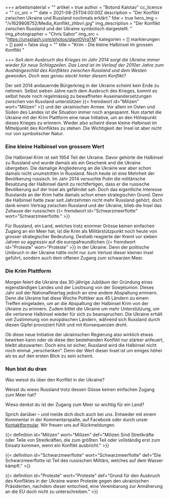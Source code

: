 +++
arbeitsmaterial = ""
artikel = true
author = "Botond Kalotav"
cc_licence = ""
cc_src = ""
date = 2021-08-25T04:00:00Z
description = "Der Konflikt zwischen Ukraine und Russland nochmals erklärt."
fdw = true
hero_img = "/v1629808752/Media_Konflikt_zhbvri.jpg"
img_description = "Der Konflikt zwischen Russland und der Ukraine symbolisch dargestellt. "
img_photographer = "Chris Sabor"
img_src = "https://unsplash.com/photos/qlaot0VrqTM"
kategorien = []
markierungen = []
paid = false
slug = ""
title = "Krim - Die kleine Halbinsel im grossen Konflikt "

+++
_Seit dem Ausbruch des Krieges im Jahr 2014 sorgt die Ukraine immer wieder für neue Schlagzeilen. Das Land ist im Verlauf der 2010er Jahre zum Aushängeschild des Konfliktes zwischen Russland und dem Westen geworden. Doch was genau steckt hinter diesem Konflikt?_

Der seit 2014 andauernde Bürgerkrieg in der Ukraine scheint kein Ende zu nehmen. Selbst sieben Jahre nach dem Ausbruch des Krieges, kommt es selbst heute noch regelmässig zu bewaffneten Auseinandersetzungen zwischen von Russland unterstützen {{< fremdwort id="Milizen" wort="Milizen" >}} und der ukrainischen Armee. Vor allem im Osten und Süden des Landes ist die Situation immer noch angespannt. Nun startet die Ukraine mit der Krim Plattform eine neue Initiative, um an den Höhepunkt dieses Krieges zu erinnern. Wieder also scheint diese kleine Halbinsel im Mittelpunkt des Konfliktes zu stehen. Die Wichtigkeit der Insel ist aber nicht nur von symbolischer Natur.

### Eine kleine Halbinsel von grossem Wert

Die Halbinsel Krim ist seit 1954 Teil der Ukraine. Davor gehörte die Halbinsel zu Russland und wurde damals als ein Geschenk and die Ukraine übergeben. Die damalige Angliederung an die Ukraine war aber schon damals nicht unumstritten in Russland. Noch heute ist eine Mehrheit der Bevölkerung russisch. Im Jahr 2014 versuchte Putin die militärische Besatzung der Halbinsel damit zu rechtfertigen, dass er die russische Bevölkerung auf der Insel als gefährdet sah. Doch das eigentliche Interesse Russlands an der Krim hatte damals schon einen strategischen Grund. Denn die Halbinsel hatte zwar seit Jahrzehnten nicht mehr Russland gehört, doch dank einem Vertrag zwischen Russland und der Ukraine, blieb die Insel das Zuhause der russischen {{< fremdwort id="Schwarzmeerflotte" wort="Schwarzmeerflotte." >}}

Für Russland, ein Land, welches trotz enormer Grösse keinen einfachen Zugang an ein Meer hat, ist die Krim als Militärstützpunkt noch heute von grosser strategischer Bedeutung. Deshalb reagierte der Kreml vor sieben Jahren so aggressiv auf die europafreundlichen {{< fremdwort id="Proteste" wort="Proteste" >}} in der Ukraine. Denn der politische Umbruch in der Ukraine hätte nicht nur zum Verlust dieser kleinen Insel geführt, sondern auch dem offenen Zugang zum schwarzen Meer.

### Die Krim Plattform

Morgen feiert die Ukraine das 30-jährige Jubiläum der Gründung eines eigenständigen Landes und der Loslösung von der Sowjetunion. Dieses Jahr soll der Nationalfeiertag jedoch an eine andere Abspaltung erinnern. Denn die Ukraine hat diese Woche Politiker aus 45 Ländern zu einem Treffen eingeladen, um an die Abspaltung der Halbinsel Krim von der Ukraine zu erinnern. Zudem bittet die Ukraine um mehr Unterstützung, um die verlorene Halbinsel wieder für sich zu beanspruchen. Die Ukraine erhält viel Zustimmung von europäischen Ländern, während sich Russland durch diesen Gipfel provoziert fühlt und mit Konsequenzen droht.

Ob diese neue Initiative der ukrainischen Regierung also wirklich etwas bewirken kann oder ob diese den bestehenden Konflikt nur stärker anfeuert, bleibt abzuwarten. Doch eins ist sicher, Russland wird die Halbinsel nicht noch einmal „verschenken“. Denn der Wert dieser Insel ist um einiges höher als es auf den ersten Blick zu sein scheint.

### Nun bist du dran

Was weisst du über den Konflikt in der Ukraine?

Weisst du wieso Russland trotz dessen Gösse keinen einfachen Zugang zum Meer hat?

Wieso denkst du ist der Zugang zum Meer so wichtig für ein Land?

Sprich darüber – und melde dich doch auch bei uns. Entweder mit einem Kommentar in der Kommentarspalte, auf Facebook oder durch unser [Kontaktformular](https://www.chinderzytig.ch/kontakt/). Wir freuen uns auf Rückmeldungen.

{{< definition id="Milizen" wort="Milizen" def="Milizen Sind Streitkräfte oder Teile von Streitkräften, die zum größten Teil oder vollständig erst zum Einsatz kommen, wenn ein Konflikt ausbricht." >}}

{{< definition id="Schwarzmeerflotte" wort="Schwarzmeerflotte" def="Die Schwarzmeerflotte ist Teil des russischen Militärs, welches auf dem Wasser kämpft." >}}

{{< definition id="Proteste" wort="Proteste" def="Grund für den Ausbruch des Konfliktes in der Ukraine waren Proteste gegen den ukrainischen Präsidenten, nachdem dieser entschied, eine Vereinbarung zur Annäherung an die EU doch nicht zu unterschreiben." >}}